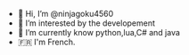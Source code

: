 - 👋 Hi, I’m @ninjagoku4560
- 👀 I’m interested by the developement
- 🌱 I’m currently know python,lua,C# and java
- 🇫🇷 I'm French.
